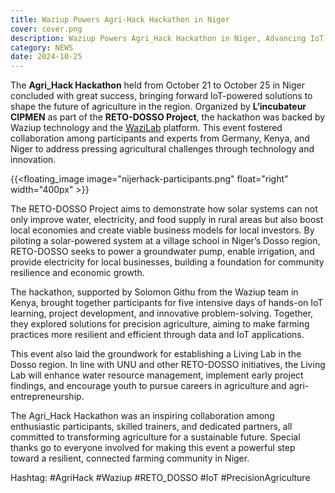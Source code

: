 ```yaml
---
title: Waziup Powers Agri-Hack Hackathon in Niger
cover: cover.png
description: Waziup Powers Agri_Hack Hackathon in Niger, Advancing IoT Innovation for Sustainable Agriculture
category: NEWS
date: 2024-10-25
---
```


The **Agri_Hack Hackathon** held from October 21 to October 25 in Niger concluded with great success, bringing forward IoT-powered solutions to shape the future of agriculture in the region. Organized by **L’incubateur CIPMEN** as part of the **RETO-DOSSO Project**, the hackathon was backed by Waziup technology and the [WaziLab](lab.waziup.io) platform. This event fostered collaboration among participants and experts from Germany, Kenya, and Niger to address pressing agricultural challenges through technology and innovation.

{{<floating_image image="nijerhack-participants.png" float="right" width="400px" >}}

The RETO-DOSSO Project aims to demonstrate how solar systems can not only improve water, electricity, and food supply in rural areas but also boost local economies and create viable business models for local investors. By piloting a solar-powered system at a village school in Niger’s Dosso region, RETO-DOSSO seeks to power a groundwater pump, enable irrigation, and provide electricity for local businesses, building a foundation for community resilience and economic growth.

The hackathon, supported by Solomon Githu from the Waziup team in Kenya, brought together participants for five intensive days of hands-on IoT learning, project development, and innovative problem-solving. Together, they explored solutions for precision agriculture, aiming to make farming practices more resilient and efficient through data and IoT applications.

This event also laid the groundwork for establishing a Living Lab in the Dosso region. In line with UNU and other RETO-DOSSO initiatives, the Living Lab will enhance water resource management, implement early project findings, and encourage youth to pursue careers in agriculture and agri-entrepreneurship.

The Agri_Hack Hackathon was an inspiring collaboration among enthusiastic participants, skilled trainers, and dedicated partners, all committed to transforming agriculture for a sustainable future. Special thanks go to everyone involved for making this event a powerful step toward a resilient, connected farming community in Niger.

Hashtag: #AgriHack #Waziup #RETO_DOSSO #IoT #PrecisionAgriculture